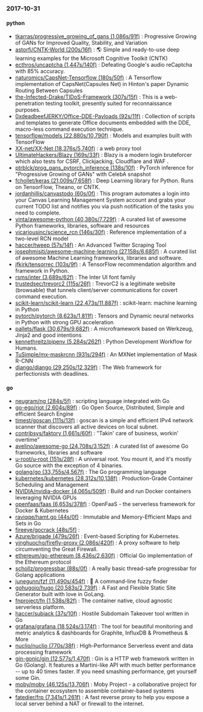 ### 2017-10-31

#### python
* [tkarras/progressive_growing_of_gans (1,086s/91f)](https://github.com/tkarras/progressive_growing_of_gans) : Progressive Growing of GANs for Improved Quality, Stability, and Variation
* [astorfi/CNTK-World (200s/16f)](https://github.com/astorfi/CNTK-World) : 🌎 Simple and ready-to-use deep learning examples for the Microsoft Cognitive Toolkit (CNTK)
* [ecthros/uncaptcha (1,447s/140f)](https://github.com/ecthros/uncaptcha) : Defeating Google's audio reCaptcha with 85% accuracy.
* [naturomics/CapsNet-Tensorflow (180s/50f)](https://github.com/naturomics/CapsNet-Tensorflow) : A Tensorflow implementation of CapsNet(Capsules Net) in Hinton's paper Dynamic Routing Between Capsules
* [the-Infected-Drake/TIDoS-Framework (307s/15f)](https://github.com/the-Infected-Drake/TIDoS-Framework) : This is a web-penetration testing toolkit, presently suited for reconnaissance purposes.
* [0xdeadbeefJERKY/Office-DDE-Payloads (92s/11f)](https://github.com/0xdeadbeefJERKY/Office-DDE-Payloads) : Collection of scripts and templates to generate Office documents embedded with the DDE, macro-less command execution technique.
* [tensorflow/models (22,880s/10,790f)](https://github.com/tensorflow/models) : Models and examples built with TensorFlow
* [XX-net/XX-Net (18,376s/5,740f)](https://github.com/XX-net/XX-Net) : a web proxy tool
* [UltimateHackers/Blazy (169s/33f)](https://github.com/UltimateHackers/Blazy) : Blazy is a modern login bruteforcer which also tests for CSRF, Clickjacking, Cloudflare and WAF .
* [ptrblck/prog_gans_pytorch_inference (138s/10f)](https://github.com/ptrblck/prog_gans_pytorch_inference) : PyTorch inference for "Progressive Growing of GANs" with CelebA snapshot
* [fchollet/keras (21,009s/7,658f)](https://github.com/fchollet/keras) : Deep Learning library for Python. Runs on TensorFlow, Theano, or CNTK.
* [jordanhillis/canvastodo (60s/0f)](https://github.com/jordanhillis/canvastodo) : This program automates a login into your Canvas Learning Management System account and grabs your current TODO list and notifies you via push notification of the tasks you need to complete.
* [vinta/awesome-python (40,380s/7,729f)](https://github.com/vinta/awesome-python) : A curated list of awesome Python frameworks, libraries, software and resources
* [vicariousinc/science_rcn (146s/30f)](https://github.com/vicariousinc/science_rcn) : Reference implementation of a two-level RCN model
* [haccer/tweep (57s/14f)](https://github.com/haccer/tweep) : An Advanced Twitter Scraping Tool
* [josephmisiti/awesome-machine-learning (27,158s/6,685f)](https://github.com/josephmisiti/awesome-machine-learning) : A curated list of awesome Machine Learning frameworks, libraries and software.
* [jfkirk/tensorrec (103s/9f)](https://github.com/jfkirk/tensorrec) : A TensorFlow recommendation algorithm and framework in Python.
* [rsms/inter (3,689s/62f)](https://github.com/rsms/inter) : The Inter UI font family
* [trustedsec/trevorc2 (115s/26f)](https://github.com/trustedsec/trevorc2) : TrevorC2 is a legitimate website (browsable) that tunnels client/server communications for covert command execution.
* [scikit-learn/scikit-learn (22,473s/11,887f)](https://github.com/scikit-learn/scikit-learn) : scikit-learn: machine learning in Python
* [pytorch/pytorch (8,623s/1,811f)](https://github.com/pytorch/pytorch) : Tensors and Dynamic neural networks in Python with strong GPU acceleration
* [pallets/flask (30,679s/9,682f)](https://github.com/pallets/flask) : A microframework based on Werkzeug, Jinja2 and good intentions
* [kennethreitz/pipenv (5,284s/262f)](https://github.com/kennethreitz/pipenv) : Python Development Workflow for Humans.
* [TuSimple/mx-maskrcnn (931s/294f)](https://github.com/TuSimple/mx-maskrcnn) : An MXNet implementation of Mask R-CNN
* [django/django (29,250s/12,329f)](https://github.com/django/django) : The Web framework for perfectionists with deadlines.

#### go
* [neugram/ng (284s/5f)](https://github.com/neugram/ng) : scripting language integrated with Go
* [go-ego/riot (2,604s/89f)](https://github.com/go-ego/riot) : Go Open Source, Distributed, Simple and efficient Search Engine
* [timest/goscan (111s/13f)](https://github.com/timest/goscan) : goscan is a simple and efficient IPv4 network scanner that discovers all active devices on local subnet.
* [contribsys/faktory (1,661s/60f)](https://github.com/contribsys/faktory) : "Takin' care of business, workin' overtime"
* [avelino/awesome-go (24,708s/3,152f)](https://github.com/avelino/awesome-go) : A curated list of awesome Go frameworks, libraries and software
* [u-root/u-root (151s/28f)](https://github.com/u-root/u-root) : A universal root. You mount it, and it's mostly Go source with the exception of 4 binaries.
* [golang/go (33,755s/4,567f)](https://github.com/golang/go) : The Go programming language
* [kubernetes/kubernetes (28,312s/10,138f)](https://github.com/kubernetes/kubernetes) : Production-Grade Container Scheduling and Management
* [NVIDIA/nvidia-docker (4,065s/509f)](https://github.com/NVIDIA/nvidia-docker) : Build and run Docker containers leveraging NVIDIA GPUs
* [openfaas/faas (6,653s/378f)](https://github.com/openfaas/faas) : OpenFaaS - the serverless framework for Docker & Kubernetes
* [raviqqe/hamt.go (44s/0f)](https://github.com/raviqqe/hamt.go) : Immutable and Memory-Efficient Maps and Sets in Go
* [fireeye/gocrack (48s/5f)](https://github.com/fireeye/gocrack) : 
* [Azure/brigade (479s/26f)](https://github.com/Azure/brigade) : Event-based Scripting for Kubernetes.
* [yinghuocho/firefly-proxy (2,086s/420f)](https://github.com/yinghuocho/firefly-proxy) : A proxy software to help circumventing the Great Firewall.
* [ethereum/go-ethereum (8,436s/2,630f)](https://github.com/ethereum/go-ethereum) : Official Go implementation of the Ethereum protocol
* [schollz/progressbar (88s/0f)](https://github.com/schollz/progressbar) : A really basic thread-safe progressbar for Golang applications
* [junegunn/fzf (11,490s/454f)](https://github.com/junegunn/fzf) : 🌸 A command-line fuzzy finder
* [gohugoio/hugo (20,583s/2,739f)](https://github.com/gohugoio/hugo) : A Fast and Flexible Static Site Generator built with love in GoLang.
* [fnproject/fn (1,538s/82f)](https://github.com/fnproject/fn) : The container native, cloud agnostic serverless platform.
* [haccer/subjack (37s/10f)](https://github.com/haccer/subjack) : Hostile Subdomain Takeover tool written in Go
* [grafana/grafana (18,524s/3,174f)](https://github.com/grafana/grafana) : The tool for beautiful monitoring and metric analytics & dashboards for Graphite, InfluxDB & Prometheus & More
* [nuclio/nuclio (770s/38f)](https://github.com/nuclio/nuclio) : High-Performance Serverless event and data processing framework
* [gin-gonic/gin (12,577s/1,470f)](https://github.com/gin-gonic/gin) : Gin is a HTTP web framework written in Go (Golang). It features a Martini-like API with much better performance -- up to 40 times faster. If you need smashing performance, get yourself some Gin.
* [moby/moby (46,125s/13,706f)](https://github.com/moby/moby) : Moby Project - a collaborative project for the container ecosystem to assemble container-based systems
* [fatedier/frp (7,341s/1,261f)](https://github.com/fatedier/frp) : A fast reverse proxy to help you expose a local server behind a NAT or firewall to the internet.
